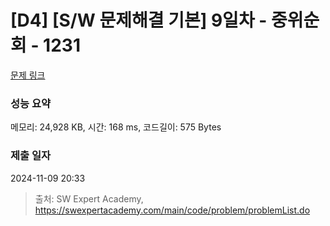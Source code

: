 # [D4] [S/W 문제해결 기본] 9일차 - 중위순회 - 1231 

[문제 링크](https://swexpertacademy.com/main/code/problem/problemDetail.do?contestProbId=AV140YnqAIECFAYD) 

### 성능 요약

메모리: 24,928 KB, 시간: 168 ms, 코드길이: 575 Bytes

### 제출 일자

2024-11-09 20:33



> 출처: SW Expert Academy, https://swexpertacademy.com/main/code/problem/problemList.do